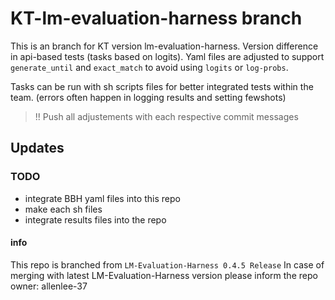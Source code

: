 # KT-lm-evaluation-harness branch

This is an branch for KT version lm-evaluation-harness. Version difference in api-based tests (tasks based on logits). Yaml files are adjusted to support `generate_until` and `exact_match` to avoid using `logits` or `log-probs`.

Tasks can be run with sh scripts files for better integrated tests within the team. (errors often happen in logging results and setting fewshots)

> !! Push all adjustements with each respective commit messages

## Updates

### TODO

- integrate BBH yaml files into this repo
- make each sh files
- integrate results files into the repo

#### info

This repo is branched from `LM-Evaluation-Harness 0.4.5 Release`
In case of merging with latest LM-Evaluation-Harness version please inform the repo owner: allenlee-37
